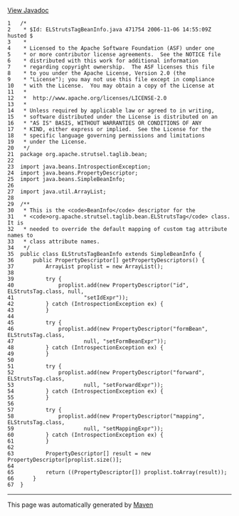 [View Javadoc](../../../../../../apidocs/org/apache/strutsel/taglib/bean/ELStrutsTagBeanInfo.html.md)


    1   /*
    2    * $Id: ELStrutsTagBeanInfo.java 471754 2006-11-06 14:55:09Z husted $
    3    *
    4    * Licensed to the Apache Software Foundation (ASF) under one
    5    * or more contributor license agreements.  See the NOTICE file
    6    * distributed with this work for additional information
    7    * regarding copyright ownership.  The ASF licenses this file
    8    * to you under the Apache License, Version 2.0 (the
    9    * "License"); you may not use this file except in compliance
    10   * with the License.  You may obtain a copy of the License at
    11   *
    12   *  http://www.apache.org/licenses/LICENSE-2.0
    13   *
    14   * Unless required by applicable law or agreed to in writing,
    15   * software distributed under the License is distributed on an
    16   * "AS IS" BASIS, WITHOUT WARRANTIES OR CONDITIONS OF ANY
    17   * KIND, either express or implied.  See the License for the
    18   * specific language governing permissions and limitations
    19   * under the License.
    20   */
    21  package org.apache.strutsel.taglib.bean;
    22  
    23  import java.beans.IntrospectionException;
    24  import java.beans.PropertyDescriptor;
    25  import java.beans.SimpleBeanInfo;
    26  
    27  import java.util.ArrayList;
    28  
    29  /**
    30   * This is the <code>BeanInfo</code> descriptor for the
    31   * <code>org.apache.strutsel.taglib.bean.ELStrutsTag</code> class.  It is
    32   * needed to override the default mapping of custom tag attribute names to
    33   * class attribute names.
    34   */
    35  public class ELStrutsTagBeanInfo extends SimpleBeanInfo {
    36      public PropertyDescriptor[] getPropertyDescriptors() {
    37          ArrayList proplist = new ArrayList();
    38  
    39          try {
    40              proplist.add(new PropertyDescriptor("id", ELStrutsTag.class, null,
    41                      "setIdExpr"));
    42          } catch (IntrospectionException ex) {
    43          }
    44  
    45          try {
    46              proplist.add(new PropertyDescriptor("formBean", ELStrutsTag.class,
    47                      null, "setFormBeanExpr"));
    48          } catch (IntrospectionException ex) {
    49          }
    50  
    51          try {
    52              proplist.add(new PropertyDescriptor("forward", ELStrutsTag.class,
    53                      null, "setForwardExpr"));
    54          } catch (IntrospectionException ex) {
    55          }
    56  
    57          try {
    58              proplist.add(new PropertyDescriptor("mapping", ELStrutsTag.class,
    59                      null, "setMappingExpr"));
    60          } catch (IntrospectionException ex) {
    61          }
    62  
    63          PropertyDescriptor[] result = new PropertyDescriptor[proplist.size()];
    64  
    65          return ((PropertyDescriptor[]) proplist.toArray(result));
    66      }
    67  }

------------------------------------------------------------------------

This page was automatically generated by [Maven](http://maven.apache.org/)
